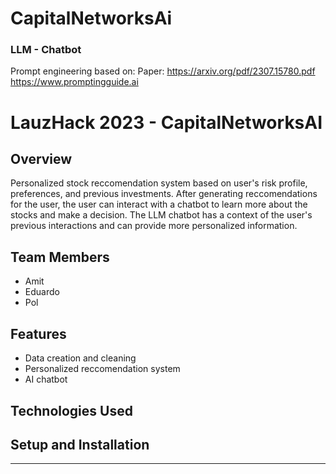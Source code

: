 # CapitalNetworksAi

### LLM - Chatbot

Prompt engineering based on:
Paper: https://arxiv.org/pdf/2307.15780.pdf
https://www.promptingguide.ai

# LauzHack 2023 - CapitalNetworksAI

## Overview

Personalized stock reccomendation system based on user's risk profile, preferences, and previous investments. After generating reccomendations for the user, the user can interact with a chatbot to learn more about the stocks and make a decision. The LLM chatbot has a context of the user's previous interactions and can provide more personalized information.

## Team Members

- Amit
- Eduardo
- Pol

## Features

- Data creation and cleaning
- Personalized reccomendation system
- AI chatbot

## Technologies Used

## Setup and Installation

---
